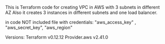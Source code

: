 This is Terraform code for creating VPC in AWS with 3 subnets in different AZ
Also it creates 3 instances in different subnets and one load balancer.

in code NOT included file with credentials: "aws_access_key" , "aws_secret_key", "aws_region"

Versions:
Terraform v0.12.12
Provider.aws v2.41.0

